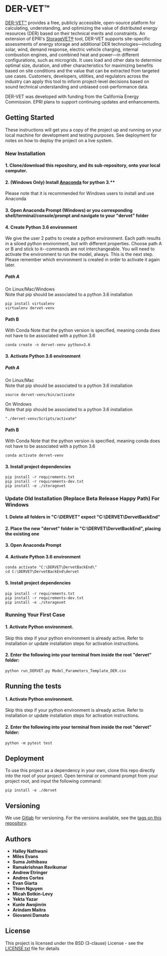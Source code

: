 # DER-VET™

[DER-VET™](https://der-vet.com) provides a free, publicly accessible, open-source platform for calculating, understanding, and optimizing the value 
of distributed 
energy resources (DER) based on their technical merits and constraints. An extension of EPRI's [StorageVET®](./storagevet) tool, DER-VET supports 
site-specific assessments of energy storage and additional DER technologies—including solar, wind, demand response, electric vehicle charging, 
internal combustion engines, and combined heat and power—in different configurations, such as microgrids. It uses load and other data to determine 
optimal size, duration, and other characteristics for maximizing benefits based on site conditions and the value that can be extracted from targeted 
use cases. Customers, developers, utilities, and regulators across the industry can apply this tool to inform project-level decisions based on sound 
technical understanding and unbiased cost-performance data.

DER-VET was developed with funding from the California Energy Commission. EPRI plans to support continuing updates and enhancements.

## Getting Started

These instructions will get you a copy of the project up and running on your local machine for development and testing purposes. See deployment for 
notes on how to deploy the project on a live system.

### New Installation
 
#### 1. Clone/download this repository, and its sub-repository, onto your local computer.

#### 2. (Windows Only) Install [Anaconda](https://www.anaconda.com/download/) for python 3.**
Please note that it is recommended for Windows users to install and use Anaconda
#### 3. Open Anaconda Prompt (Windows) or you corresponding shell/terminal/console/prompt and navigate to your "dervet" folder

#### 4. Create Python 3.6 environment
We give the user 2 paths to create a python environment. Each path results in a siloed python environment, but with different properties.
Choose path A or B and stick to it--commands are not interchangeable. 
You will need to activate the environment to run the model, always. This is the next step. 
Please remember which environment is created in order to activate it again later.

##### Path A
On Linux/Mac/Windows  
Note that pip should be associated to a python 3.6 installation  
```
pip install virtualenv
virtualenv dervet-venv
```
#### Path B
With Conda
Note that the python version is specified, meaning conda does not have to be associated with a python 3.6
```
conda create -n dervet-venv python=3.6
```

#### 3. Activate Python 3.6 environment
##### Path A
On Linux/Mac   
Note that pip should be associated to a python 3.6 installation  
```
source dervet-venv/bin/activate
```
On Windows  
Note that pip should be associated to a python 3.6 installation    
```
"./dervet-venv/Scripts/activate"
```
#### Path B
With Conda
Note that the python version is specified, meaning conda does not have to be associated with a python 3.6
```
conda activate dervet-venv
```

#### 3. Install project dependencies
 
```
pip install -r requirements.txt
pip install -r requirements-dev.txt
pip install -e ./storagevet
```

### Update Old Installation (Replace Beta Release Happy Path) For Windows

#### 1. Delete all folders in "C:\DERVET" expect "C:\DERVET\DervetBackEnd"

#### 2. Place the new "dervet" folder in "C:\DERVET\DervetBackEnd", placing the existing one

#### 3. Open Anaconda Prompt

#### 4. Activate Python 3.6 environment

```
conda activate "C:\DERVET\DervetBackEnd\"
cd C:\DERVET\DervetBackEnd\dervet
```

#### 5. Install project dependencies
 
```
pip install -r requirements.txt
pip install -r requirements-dev.txt
pip install -e ./storagevet
```

### Running Your First Case

#### 1. Activate Python environment. 
Skip this step if your python environment is already active. Refer to installation or update installation steps for activation instructions.

#### 2. Enter the following into your terminal from inside the root "dervet" folder:

```
python run_DERVET.py Model_Parameters_Template_DER.csv
```

## Running the tests

#### 1. Activate Python environment. 
Skip this step if your python environment is already active. Refer to installation or update installation steps for activation instructions.

#### 2. Enter the following into your terminal from inside the root "dervet" folder:
```
python -m pytest test
```

## Deployment

To use this project as a dependency in your own, clone this repo directly into the root of your project.
Open terminal or command prompt from your project root, and input the following command:
```
pip install -e ./dervet
```

## Versioning

We use [Gitlab](https://gitlab.epri.com/storagevet/dervet) for versioning. For the versions available, 
see the [tags on this repository](https://gitlab.epri.com/storagetvet/dervet/tags). 

## Authors

* **Halley Nathwani**
* **Miles Evans**
* **Suma Jothibasu**
* **Ramakrishnan Ravikumar**
* **Andrew Etringer**
* **Andres Cortes**
* **Evan Giarta**
* **Thien Nguyen**
* **Micah Botkin-Levy**
* **Yekta Yazar**
* **Kunle Awojinrin**
* **Arindam Maitra**
* **Giovanni Damato**


## License

This project is licensed under the BSD (3-clause) License - see the [LICENSE.txt](./LICENSE.txt) file for details

